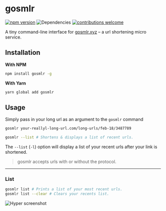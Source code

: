 # gosmlr

[![npm version](https://badge.fury.io/js/gosmlr.svg)](https://badge.fury.io/js/gosmlr)
![Dependencies](https://david-dm.org/theomjones/gosmlr-cli.svg)
[![contributions welcome](https://img.shields.io/badge/contributions-welcome-brightgreen.svg?style=flat)](https://github.com/dwyl/esta/issues)


A tiny command-line interface for [gosmlr.xyz](https://gosmlr.xyz) – a url shortening micro service.

## Installation

**With NPM**

``` bash
npm install gosmlr -g
```

**With Yarn**

``` bash
yarn global add gosmlr
```

## Usage

Simply pass in your long url as an argument to the `gosmlr` command

``` bash
gosmlr your-reallyl-long-url.com/long-urls/feb-18/3487789

gosmlr --list # Shortens & displays a list of recent urls.
```

The `--list` (`-l`) option will display a list of your recent urls after your link is shortened.

> gosmlr accepts urls with or without the protocol.

---

### List


```bash
gosmlr list # Prints a list of your most recent urls.
gosmlr list --clear # Clears your recents list.
```

![Hyper screenshot](https://s3.eu-west-2.amazonaws.com/theomjonesimg/Screen+Shot+2018-02-12+at+19.18.35.png)